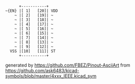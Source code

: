 

	      +-----------+
	~{EN} |[ 1]   [20]| VDD
	    ~ |[ 2]   [19]| ~
	    ~ |[ 3]   [18]| ~
	    ~ |[ 4]   [17]| ~
	    ~ |[ 5]   [16]| ~
	    ~ |[ 6]   [15]| ~
	    ~ |[ 7]   [14]| ~
	    ~ |[ 8]   [13]| ~
	    ~ |[ 9]   [12]| ~
	  VSS |[10]   [11]| ST
	      +-----------+


generated by https://github.com/FBEZ/Pinout-AsciiArt from https://github.com/ask6483/kicad-symbols/blob/master/4xxx_IEEE.kicad_sym